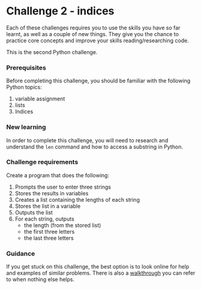 # Challenge 2 - indices

Each of these challenges requires you to use the skills you have so far learnt, as well as a couple of new things. They give you the chance to practice core concepts and improve your skills reading/researching code.

This is the second Python challenge.

### Prerequisites

Before completing this challenge, you should be familiar with the following Python topics:

1. variable assignment
2. lists
3. Indices

### New learning

In order to complete this challenge, you will need to research and understand the `len` command and how to access a substring in Python.

### Challenge requirements

Create a program that does the following:

1. Prompts the user to enter three strings
2. Stores the results in variables
3. Creates a list containing the lengths of each string
4. Stores the list in a variable
5. Outputs the list
6. For each string, outputs
    * the length (from the stored list)
    * the first three letters
    * the last three letters

### Guidance

If you get stuck on this challenge, the best option is to look online for help and examples of similar problems. There is also a [walkthrough](../walkthroughs/2.md) you can refer to when nothing else helps.
